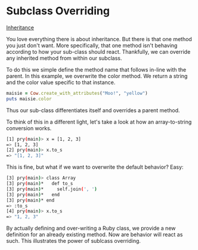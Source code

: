 Subclass Overriding
===================

[Inheritance](https://github.com/KLVTZ/Ruby-Essentials/blob/master/notes/Chapter_06:%20Classes/10.inheritance.md)

You love everything there is about inheritance. But there is that one method you
just don't want. More specifically, that one method isn't behaving according to
how your sub-class should react. Thankfully, we can override any inherited
method from within our subclass.

To do this we simple define the method name that follows in-line with the
parent. In this example, we overwrite the color method. We return a string and
the color value specific to that instance.

```ruby
maisie = Cow.create_with_attributes("Moo!", "yellow")
puts maisie.color
```

Thus our sub-class differentiates itself and overrides a parent method.

To think of this in a different light, let's take a look at how an
array-to-string conversion works. 

```bash
[1] pry(main)> x = [1, 2, 3]
=> [1, 2, 3]
[2] pry(main)> x.to_s
=> "[1, 2, 3]"
```

This is fine, but what if we want to overwrite the default behavior? Easy:

```bash
[3] pry(main)> class Array
[3] pry(main)*   def to_s
[3] pry(main)*     self.join(', ')
[3] pry(main)*   end  
[3] pry(main)* end  
=> :to_s
[4] pry(main)> x.to_s
=> "1, 2, 3"
```

By actually defining and over-writing a Ruby class, we provide a new definition
for an already existing method. Now are behavior will react as such. This
illustrates the power of sublcass overriding.
